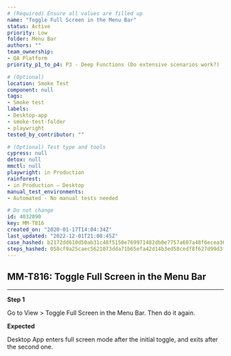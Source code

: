 ```yaml
---
# (Required) Ensure all values are filled up
name: "Toggle Full Screen in the Menu Bar"
status: Active
priority: Low
folder: Menu Bar
authors: ""
team_ownership:
- QA Platform
priority_p1_to_p4: P3 - Deep Functions (Do extensive scenarios work?)

# (Optional)
location: Smoke Test
component: null
tags:
- Smoke test
labels:
- Desktop-app
- smoke-test-folder
- playwright
tested_by_contributor: ""

# (Optional) Test type and tools
cypress: null
detox: null
mmctl: null
playwright: in Production
rainforest:
- in Production — Desktop
manual_test_environments:
- Automated - No manual tests needed

# Do not change
id: 4032090
key: MM-T816
created_on: "2020-01-17T14:04:34Z"
last_updated: "2022-12-01T21:08:45Z"
case_hashed: b2172dd610d50ab31c48f5150e769971482db0e7757a607a48f6ecea3662c916d8ea368758a7e55db3c06bd615c2a80a
steps_hashed: 058cf9a25caec5621073dda71b65efa42d14b3ed58cedf8f627d99d3f78798a117b20c4928cfc030c97f0643279ad892
---
```


<!-- (Auto-generated) Based on frontmatter's "key" and "name" -->

## MM-T816: Toggle Full Screen in the Menu Bar

---

**Step 1**

Go to View > Toggle Full Screen in the Menu Bar. Then do it again.

**Expected**

Desktop App enters full screen mode after the initial toggle, and exits after the second one.
